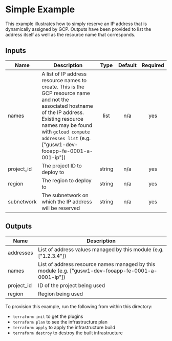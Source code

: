 # Simple Example

This example illustrates how to simply reserve an IP address that is
dynamically assigned by GCP. Outputs have been provided to list the address
itself as well as the resource name that corresponds.

[^]: (autogen_docs_start)

## Inputs

| Name | Description | Type | Default | Required |
|------|-------------|:----:|:-----:|:-----:|
| names | A list of IP address resource names to create.  This is the GCP resource name and not the associated hostname of the IP address.  Existing resource names may be found with `gcloud compute addresses list` (e.g. ["gusw1-dev-fooapp-fe-0001-a-001-ip"]) | list | n/a | yes |
| project\_id | The project ID to deploy to | string | n/a | yes |
| region | The region to deploy to | string | n/a | yes |
| subnetwork | The subnetwork on which the IP address will be reserved | string | n/a | yes |

## Outputs

| Name | Description |
|------|-------------|
| addresses | List of address values managed by this module (e.g. ["1.2.3.4"]) |
| names | List of address resource names managed by this module (e.g. ["gusw1-dev-fooapp-fe-0001-a-0001-ip"]) |
| project\_id | ID of the project being used |
| region | Region being used |

[^]: (autogen_docs_end)

To provision this example, run the following from within this directory:
- `terraform init` to get the plugins
- `terraform plan` to see the infrastructure plan
- `terraform apply` to apply the infrastructure build
- `terraform destroy` to destroy the built infrastructure